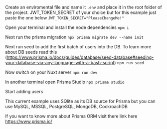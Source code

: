 Create an enviromental file and name it `.env` and place it in the root folder of the project. JWT_TOKEN_SECRET of your choice but for this example just paste the one below
    `JWT_TOKEN_SECRET="PleaseChangeMe!"`

Open your terminal and install the node dependencies
    `npm i`

Next run the prisma migration
    `npx prisma migrate dev --name init`

Next run seed to add the first batch of users into the DB. To learn more about DB seeds read this (https://www.prisma.io/docs/guides/database/seed-database#seeding-your-database-via-any-language-with-a-bash-script)
    `npm run seed`

Now switch on your Nuxt server
    `npm run dev`

In another terminal open Prisma Studio
    `npx prisma studio`

Start adding users

This current example uses SQlite as its DB source for Prisma but you can use MySQL, MSSQL, PostgreSQL, MongoDB, CockroachDB 

If you want to know more about Prisma ORM visit there link here https://www.prisma.io/